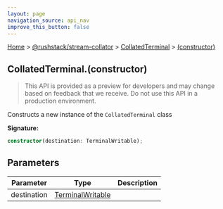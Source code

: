 ```yaml
---
layout: page
navigation_source: api_nav
improve_this_button: false
---
```



[Home](./index.md) &gt; [@rushstack/stream-collator](./stream-collator.md) &gt; [CollatedTerminal](./stream-collator.collatedterminal.md) &gt; [(constructor)](./stream-collator.collatedterminal._constructor_.md)

## CollatedTerminal.(constructor)

> This API is provided as a preview for developers and may change based on feedback that we receive. Do not use this API in a production environment.
>

Constructs a new instance of the `CollatedTerminal` class

<b>Signature:</b>

```typescript
constructor(destination: TerminalWritable);
```

## Parameters

|  Parameter | Type | Description |
|  --- | --- | --- |
|  destination | [TerminalWritable](./terminal.terminalwritable.md) |  |
